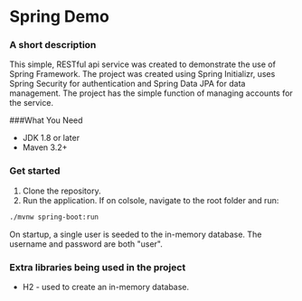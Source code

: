 # Spring Demo

### A short description
This simple, RESTful api service was created to demonstrate the use of Spring Framework.
The project was created using Spring Initializr, uses Spring Security for authentication and Spring Data JPA for data management.
The project has the simple function of managing accounts for the service.

###What You Need
* JDK 1.8 or later
* Maven 3.2+


### Get started

1. Clone the repository.
2. Run the application. If on colsole, navigate to the root folder and run:
 ```bash
 ./mvnw spring-boot:run
 ```

On startup, a single user is seeded to the in-memory database. The username and password are both "user".

### Extra libraries being used in the project

* H2 - used to create an in-memory database.
 